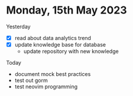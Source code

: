 # Monday, 15th May 2023

Yesterday
- [x] read about data analytics trend
- [x] update knowledge base for database
	- update repository with new knowledge



Today
- document mock best practices
- test out gorm
- test neovim programming
